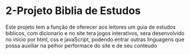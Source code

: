 # 2-Projeto Biblia de Estudos
 Este projeto tem a função de oferecer aos leitores um guia de estudos biblicos, com dicionario e no site tera jogos interativos, sera desenvolvido no inicio por html, css e javaScript, podendo entrar outras linguagens que possa auxiliar na pelhor performace do site e de seu conteudo
